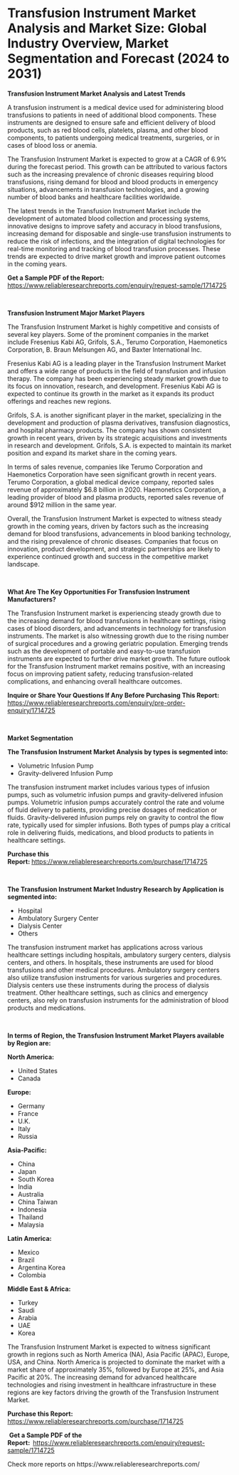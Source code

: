 <p><h1>Transfusion Instrument Market Analysis and Market Size: Global Industry Overview, Market Segmentation and Forecast (2024 to 2031)</h1></p><p><strong>Transfusion Instrument Market Analysis and Latest Trends</strong></p>
<p><p>A transfusion instrument is a medical device used for administering blood transfusions to patients in need of additional blood components. These instruments are designed to ensure safe and efficient delivery of blood products, such as red blood cells, platelets, plasma, and other blood components, to patients undergoing medical treatments, surgeries, or in cases of blood loss or anemia.</p><p>The Transfusion Instrument Market is expected to grow at a CAGR of 6.9% during the forecast period. This growth can be attributed to various factors such as the increasing prevalence of chronic diseases requiring blood transfusions, rising demand for blood and blood products in emergency situations, advancements in transfusion technologies, and a growing number of blood banks and healthcare facilities worldwide.</p><p>The latest trends in the Transfusion Instrument Market include the development of automated blood collection and processing systems, innovative designs to improve safety and accuracy in blood transfusions, increasing demand for disposable and single-use transfusion instruments to reduce the risk of infections, and the integration of digital technologies for real-time monitoring and tracking of blood transfusion processes. These trends are expected to drive market growth and improve patient outcomes in the coming years.</p></p>
<p><strong>Get a Sample PDF of the Report:&nbsp;</strong> <a href="https://www.reliableresearchreports.com/enquiry/request-sample/1714725">https://www.reliableresearchreports.com/enquiry/request-sample/1714725</a></p>
<p>&nbsp;</p>
<p><strong>Transfusion Instrument Major Market Players</strong></p>
<p><p>The Transfusion Instrument Market is highly competitive and consists of several key players. Some of the prominent companies in the market include Fresenius Kabi AG, Grifols, S.A., Terumo Corporation, Haemonetics Corporation, B. Braun Melsungen AG, and Baxter International Inc.</p><p>Fresenius Kabi AG is a leading player in the Transfusion Instrument Market and offers a wide range of products in the field of transfusion and infusion therapy. The company has been experiencing steady market growth due to its focus on innovation, research, and development. Fresenius Kabi AG is expected to continue its growth in the market as it expands its product offerings and reaches new regions.</p><p>Grifols, S.A. is another significant player in the market, specializing in the development and production of plasma derivatives, transfusion diagnostics, and hospital pharmacy products. The company has shown consistent growth in recent years, driven by its strategic acquisitions and investments in research and development. Grifols, S.A. is expected to maintain its market position and expand its market share in the coming years.</p><p>In terms of sales revenue, companies like Terumo Corporation and Haemonetics Corporation have seen significant growth in recent years. Terumo Corporation, a global medical device company, reported sales revenue of approximately $6.8 billion in 2020. Haemonetics Corporation, a leading provider of blood and plasma products, reported sales revenue of around $912 million in the same year.</p><p>Overall, the Transfusion Instrument Market is expected to witness steady growth in the coming years, driven by factors such as the increasing demand for blood transfusions, advancements in blood banking technology, and the rising prevalence of chronic diseases. Companies that focus on innovation, product development, and strategic partnerships are likely to experience continued growth and success in the competitive market landscape.</p></p>
<p>&nbsp;</p>
<p><strong>What Are The Key Opportunities For Transfusion Instrument Manufacturers?</strong></p>
<p><p>The Transfusion Instrument market is experiencing steady growth due to the increasing demand for blood transfusions in healthcare settings, rising cases of blood disorders, and advancements in technology for transfusion instruments. The market is also witnessing growth due to the rising number of surgical procedures and a growing geriatric population. Emerging trends such as the development of portable and easy-to-use transfusion instruments are expected to further drive market growth. The future outlook for the Transfusion Instrument market remains positive, with an increasing focus on improving patient safety, reducing transfusion-related complications, and enhancing overall healthcare outcomes.</p></p>
<p><strong>Inquire or Share Your Questions If Any Before Purchasing This Report:</strong> <a href="https://www.reliableresearchreports.com/enquiry/pre-order-enquiry/1714725">https://www.reliableresearchreports.com/enquiry/pre-order-enquiry/1714725</a></p>
<p>&nbsp;</p>
<p><strong>Market Segmentation</strong></p>
<p><strong>The Transfusion Instrument Market Analysis by types is segmented into:</strong></p>
<p><ul><li>Volumetric Infusion Pump</li><li>Gravity-delivered Infusion Pump</li></ul></p>
<p><p>The transfusion instrument market includes various types of infusion pumps, such as volumetric infusion pumps and gravity-delivered infusion pumps. Volumetric infusion pumps accurately control the rate and volume of fluid delivery to patients, providing precise dosages of medication or fluids. Gravity-delivered infusion pumps rely on gravity to control the flow rate, typically used for simpler infusions. Both types of pumps play a critical role in delivering fluids, medications, and blood products to patients in healthcare settings.</p></p>
<p><strong>Purchase this Report:&nbsp;</strong><a href="https://www.reliableresearchreports.com/purchase/1714725">https://www.reliableresearchreports.com/purchase/1714725</a></p>
<p>&nbsp;</p>
<p><strong>The Transfusion Instrument Market Industry Research by Application is segmented into:</strong></p>
<p><ul><li>Hospital</li><li>Ambulatory Surgery Center</li><li>Dialysis Center</li><li>Others</li></ul></p>
<p><p>The transfusion instrument market has applications across various healthcare settings including hospitals, ambulatory surgery centers, dialysis centers, and others. In hospitals, these instruments are used for blood transfusions and other medical procedures. Ambulatory surgery centers also utilize transfusion instruments for various surgeries and procedures. Dialysis centers use these instruments during the process of dialysis treatment. Other healthcare settings, such as clinics and emergency centers, also rely on transfusion instruments for the administration of blood products and medications.</p></p>
<p>&nbsp;</p>
<p><strong>In terms of Region, the Transfusion Instrument Market Players available by Region are:</strong></p>
<p>
    <p> <strong> North America: </strong>
        <ul>
            <li>United States</li>
            <li>Canada</li>
        </ul>
        </p> 
    <p> <strong> Europe: </strong>
        <ul>
            <li>Germany</li>
            <li>France</li>
            <li>U.K.</li>
            <li>Italy</li>
            <li>Russia</li>
        </ul>
        </p> 
    <p> <strong> Asia-Pacific: </strong>
        <ul>
            <li>China</li>
            <li>Japan</li>
            <li>South Korea</li>
            <li>India</li>
            <li>Australia</li>
            <li>China Taiwan</li>
            <li>Indonesia</li>
            <li>Thailand</li>
            <li>Malaysia</li>
        </ul>
        </p> 
    <p> <strong> Latin America: </strong>
        <ul>
            <li>Mexico</li>
            <li>Brazil</li>
            <li>Argentina Korea</li>
            <li>Colombia</li>
        </ul>
        </p> 
    <p> <strong> Middle East & Africa: </strong>
        <ul>
            <li>Turkey</li>
            <li>Saudi</li>
            <li>Arabia</li>
            <li>UAE</li>
            <li>Korea</li>
        </ul>
    </p>
    </p>
<p><p>The Transfusion Instrument Market is expected to witness significant growth in regions such as North America (NA), Asia Pacific (APAC), Europe, USA, and China. North America is projected to dominate the market with a market share of approximately 35%, followed by Europe at 25%, and Asia Pacific at 20%. The increasing demand for advanced healthcare technologies and rising investment in healthcare infrastructure in these regions are key factors driving the growth of the Transfusion Instrument Market.</p></p>
<p><strong>Purchase this Report: </strong><a href="https://www.reliableresearchreports.com/purchase/1714725">https://www.reliableresearchreports.com/purchase/1714725</a></p>
<p>&nbsp;<strong>Get a Sample PDF of the Report:&nbsp;&nbsp;</strong><a href="https://www.reliableresearchreports.com/enquiry/request-sample/1714725">https://www.reliableresearchreports.com/enquiry/request-sample/1714725</a></p>
<p><strong></strong></p>
<p>Check more reports on https://www.reliableresearchreports.com/</p>
